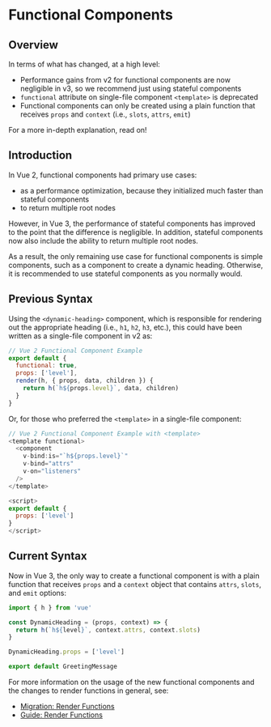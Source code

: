 # Functional Components

## Overview

In terms of what has changed, at a high level:

- Performance gains from v2 for functional components are now negligible in v3, so we recommend just using stateful components
- `functional` attribute on single-file component `<template>` is deprecated
- Functional components can only be created using a plain function that receives `props` and `context` (i.e., `slots`, `attrs`, `emit`)

For a more in-depth explanation, read on!

## Introduction

In Vue 2, functional components had primary use cases:

- as a performance optimization, because they initialized much faster than stateful components
- to return multiple root nodes

However, in Vue 3, the performance of stateful components has improved to the point that the difference is negligible. In addition, stateful components now also include the ability to return multiple root nodes.

As a result, the only remaining use case for functional components is simple components, such as a component to create a dynamic heading. Otherwise, it is recommended to use stateful components as you normally would.

## Previous Syntax

Using the `<dynamic-heading>` component, which is responsible for rendering out the appropriate heading (i.e., `h1`, `h2`, `h3`, etc.), this could have been written as a single-file component in v2 as:

```js
// Vue 2 Functional Component Example
export default {
  functional: true,
  props: ['level'],
  render(h, { props, data, children }) {
    return h(`h${props.level}`, data, children)
  }
}
```

Or, for those who preferred the `<template>` in a single-file component:

```js
// Vue 2 Functional Component Example with <template>
<template functional>
  <component
    v-bind:is="`h${props.level}`"
    v-bind="attrs"
    v-on="listeners"
  />
</template>

<script>
export default {
  props: ['level']
}
</script>

```

## Current Syntax

Now in Vue 3, the only way to create a functional component is with a plain function that receives `props` and a `context` object that contains `attrs`, `slots`, and `emit` options:

```js
import { h } from 'vue'

const DynamicHeading = (props, context) => {
  return h(`h${level}`, context.attrs, context.slots)
}

DynamicHeading.props = ['level']

export default GreetingMessage
```

For more information on the usage of the new functional components and the changes to render functions in general, see:

- [Migration: Render Functions](TODO)
- [Guide: Render Functions](/guide/render-function.html)
